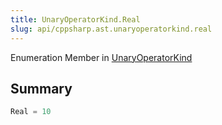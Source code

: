 ```yaml
---
title: UnaryOperatorKind.Real
slug: api/cppsharp.ast.unaryoperatorkind.real
---
```

Enumeration Member in [UnaryOperatorKind](/api/cppsharp/ast/unaryoperatorkind)

## Summary



```csharp
Real = 10
```


